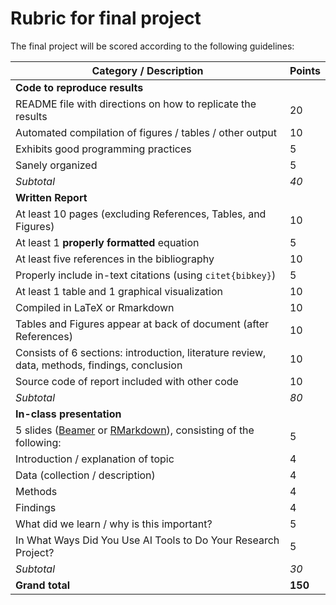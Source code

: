 # Rubric for final project

The final project will be scored according to the following guidelines:

| Category / Description                                                                       | Points |
|----------------------------------------------------------------------------------------------|--------|
| **Code to reproduce results**                                                                |        |
| README file with directions on how to replicate the results                                  | 20     |
| Automated compilation of figures / tables / other output                                     | 10     |
| Exhibits good programming practices                                                          | 5      |
| Sanely organized                                                                             | 5      |
| *Subtotal*                                                                                   | *40*   |
| **Written Report**                                                                           |        |
| At least 10 pages (excluding References, Tables, and Figures)                                | 10     |
| At least 1 **properly formatted** equation                                                   | 5      |
| At least five references in the bibliography                                                 | 10     |
| Properly include in-text citations (using `citet{bibkey}`)                                   | 5      |
| At least 1 table and 1 graphical visualization                                               | 10     |
| Compiled in LaTeX or Rmarkdown                                                               | 10     |
| Tables and Figures appear at back of document (after References)                             | 10     |
| Consists of 6 sections: introduction, literature review, data, methods, findings, conclusion | 10     |
| Source code of report included with other code                                               | 10     |
| *Subtotal*                                                                                   | *80*   |
| **In-class presentation**                                                                    |        |
| 5 slides ([Beamer](https://www.overleaf.com/learn/latex/Beamer) or [RMarkdown](https://rmarkdown.rstudio.com/lesson-11.html)), consisting of the following:                             | 5      |
| Introduction / explanation of topic                                                          | 4      |
| Data (collection / description)                                                              | 4      |
| Methods                                                                                      | 4      |
| Findings                                                                                     | 4      |
| What did we learn / why is this important?                                                   | 5      |
| In What Ways Did You Use AI Tools to Do Your Research Project?                               | 5      |
| *Subtotal*                                                                                   | *30*   |
| **Grand total**                                                                              | **150**|
